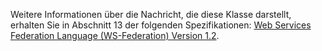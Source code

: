 Weitere Informationen über die Nachricht, die diese Klasse darstellt, erhalten Sie in Abschnitt 13 der folgenden Spezifikationen: [Web Services Federation Language (WS-Federation) Version 1.2](https://docs.oasis-open.org/wsfed/federation/v1.2/os/ws-federation-1.2-spec-os.html).
